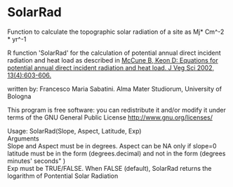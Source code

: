 # SolarRad
Function to calculate the topographic solar radiation of a site as Mj* Cm^-2 * yr^-1

R function 'SolarRad' for the calculation of potential annual direct incident radiation and heat load as described in 
[McCune B, Keon D: Equations for potential annual direct incident radiation and heat load. J Veg Sci 2002, 13(4):603-606.](https://onlinelibrary.wiley.com/doi/10.1111/j.1654-1103.2002.tb02087.x)

 written by: Francesco Maria Sabatini. Alma Mater Studiorum, University of Bologna


This program is free software: you can redistribute it and/or modify it under terms of the GNU General Public License http://www.gnu.org/licenses/

Usage: SolarRad(Slope, Aspect, Latitude, Exp)  
Arguments  
Slope and Aspect must be in degrees. Aspect can be NA only if slope=0  
latitude must be in the form (degrees.decimal) and not in the form (degrees  minutes' seconds" )  
Exp must be TRUE/FALSE. When FALSE (default), SolarRad returns the logarithm of Pontential Solar Radiation  
